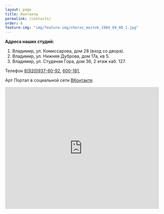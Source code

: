 ```yaml
---
layout: page
title: Контакты
permalink: /contacts/
order: 6
feature-img: "img/feature-img/cherez_mostok_1984_89_80_1.jpg"
---
```

<b>Адреса наших студий:</b>

1.   Владимир, ул. Комиссарова, дом 28 (вход со двора).
2.   Владимир, ул. Нижняя Дуброва, дом 17а, кв 5.
3.   Владимир, ул. Студеная Гора, дом 36, 2 этаж каб. 127.

<p>Телефон <a href="tel:+79209376092">8(920)937-60-92</a>, <a href="tel:+74922600181">600-181.</a></p>

<p>Арт Портал в социальной сети <a href="https://vk.com/artstud33">ВКонтакте</a>.</p>
<div class="map">
<iframe src="https://yandex.ru/map-widget/v1/?um=constructor%3AVpsWRI1okkddDE7pzwpYwy9XI-ZdKCoT&amp;lang=ru_RU&amp;scroll=true&amp;source=constructor" style="width: 100%;height: 400px;border:none;" ></iframe></div>

<!-- <script type="text/javascript" charset="utf-8" async src="https://api-maps.yandex.ru/services/constructor/1.0/js/?sid=HD2hllOJROiydC0KfQk8pBJNUgPW3Uwk&amp;width=596&amp;height=331&amp;lang=ru_RU&amp;sourceType=constructor&amp;scroll=true"></script> -->
<br/>